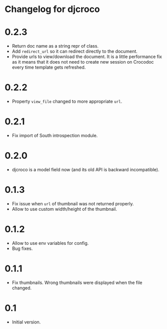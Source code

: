 Changelog for djcroco
=====================

0.2.3
=====

* Return doc name as a string repr of class.
* Add `redirect_url` so it can redirect directly to the document.
* Provide urls to view/download the document. It is a little performance fix
as it means that it does not need to create new session on Crocodoc every time
template gets refreshed.

0.2.2
=====

* Property `view_file` changed to more appropriate `url`.

0.2.1
=====

* Fix import of South introspection module.

0.2.0
=====

* djcroco is a model field now (and its old API is backward incompatible).

0.1.3
=====

* Fix issue when `url` of thumbnail was not returned properly.
* Allow to use custom width/height of the thumbnail.

0.1.2
=====

* Allow to use env variables for config.
* Bug fixes.

0.1.1
=====

* Fix thumbnails. Wrong thumbnails were displayed when the file changed.

0.1
===

* Initial version.
